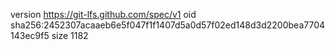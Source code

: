 version https://git-lfs.github.com/spec/v1
oid sha256:2452307acaaeb6e5f047f1f1407d5a0d57f02ed148d3d2200bea7704143ec9f5
size 1182
